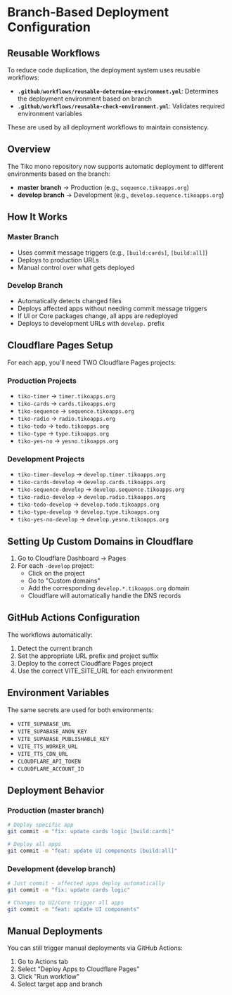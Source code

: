 # Branch-Based Deployment Configuration

## Reusable Workflows

To reduce code duplication, the deployment system uses reusable workflows:

- **`.github/workflows/reusable-determine-environment.yml`**: Determines the deployment environment based on branch
- **`.github/workflows/reusable-check-environment.yml`**: Validates required environment variables

These are used by all deployment workflows to maintain consistency.

## Overview

The Tiko mono repository now supports automatic deployment to different environments based on the branch:

- **master branch** → Production (e.g., `sequence.tikoapps.org`)
- **develop branch** → Development (e.g., `develop.sequence.tikoapps.org`)

## How It Works

### Master Branch
- Uses commit message triggers (e.g., `[build:cards]`, `[build:all]`)
- Deploys to production URLs
- Manual control over what gets deployed

### Develop Branch
- Automatically detects changed files
- Deploys affected apps without needing commit message triggers
- If UI or Core packages change, all apps are redeployed
- Deploys to development URLs with `develop.` prefix

## Cloudflare Pages Setup

For each app, you'll need TWO Cloudflare Pages projects:

### Production Projects
- `tiko-timer` → `timer.tikoapps.org`
- `tiko-cards` → `cards.tikoapps.org`
- `tiko-sequence` → `sequence.tikoapps.org`
- `tiko-radio` → `radio.tikoapps.org`
- `tiko-todo` → `todo.tikoapps.org`
- `tiko-type` → `type.tikoapps.org`
- `tiko-yes-no` → `yesno.tikoapps.org`

### Development Projects
- `tiko-timer-develop` → `develop.timer.tikoapps.org`
- `tiko-cards-develop` → `develop.cards.tikoapps.org`
- `tiko-sequence-develop` → `develop.sequence.tikoapps.org`
- `tiko-radio-develop` → `develop.radio.tikoapps.org`
- `tiko-todo-develop` → `develop.todo.tikoapps.org`
- `tiko-type-develop` → `develop.type.tikoapps.org`
- `tiko-yes-no-develop` → `develop.yesno.tikoapps.org`

## Setting Up Custom Domains in Cloudflare

1. Go to Cloudflare Dashboard → Pages
2. For each `-develop` project:
   - Click on the project
   - Go to "Custom domains"
   - Add the corresponding `develop.*.tikoapps.org` domain
   - Cloudflare will automatically handle the DNS records

## GitHub Actions Configuration

The workflows automatically:
1. Detect the current branch
2. Set the appropriate URL prefix and project suffix
3. Deploy to the correct Cloudflare Pages project
4. Use the correct VITE_SITE_URL for each environment

## Environment Variables

The same secrets are used for both environments:
- `VITE_SUPABASE_URL`
- `VITE_SUPABASE_ANON_KEY`
- `VITE_SUPABASE_PUBLISHABLE_KEY`
- `VITE_TTS_WORKER_URL`
- `VITE_TTS_CDN_URL`
- `CLOUDFLARE_API_TOKEN`
- `CLOUDFLARE_ACCOUNT_ID`

## Deployment Behavior

### Production (master branch)
```bash
# Deploy specific app
git commit -m "fix: update cards logic [build:cards]"

# Deploy all apps
git commit -m "feat: update UI components [build:all]"
```

### Development (develop branch)
```bash
# Just commit - affected apps deploy automatically
git commit -m "fix: update cards logic"

# Changes to UI/Core trigger all apps
git commit -m "feat: update UI components"
```

## Manual Deployments

You can still trigger manual deployments via GitHub Actions:
1. Go to Actions tab
2. Select "Deploy Apps to Cloudflare Pages"
3. Click "Run workflow"
4. Select target app and branch